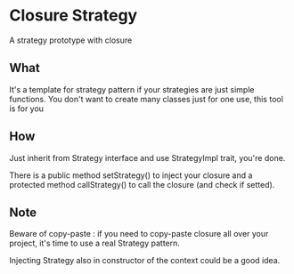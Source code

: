 # Closure Strategy

A strategy prototype with closure

## What

It's a template for strategy pattern if your strategies are just simple
functions. You don't want to create many classes just for one use, this tool
is for you

## How

Just inherit from Strategy interface and use StrategyImpl trait, you're done.

There is a public method setStrategy() to inject your closure and a protected
method callStrategy() to call the closure (and check if setted).

## Note

Beware of copy-paste : if you need to copy-paste closure all over your project,
it's time to use a real Strategy pattern.

Injecting Strategy also in constructor of the context could be a good idea.